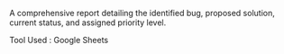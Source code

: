 A comprehensive report detailing the identified bug, proposed solution, current status, and assigned priority level.

Tool Used : Google Sheets

